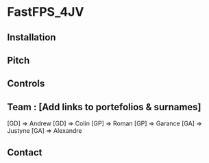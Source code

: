 # FastFPS_4JV

## Installation

## Pitch

## Controls

## Team : [Add links to portefolios & surnames]
[GD] => Andrew
[GD] => Colin
[GP] => Roman
[GP] => Garance
[GA] => Justyne
[GA] => Alexandre

## Contact